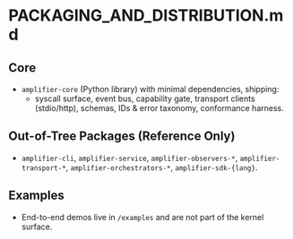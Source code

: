 # PACKAGING_AND_DISTRIBUTION.md

## Core
- `amplifier-core` (Python library) with minimal dependencies, shipping:
  - syscall surface, event bus, capability gate, transport clients (stdio/http), schemas, IDs & error taxonomy, conformance harness.

## Out-of-Tree Packages (Reference Only)
- `amplifier-cli`, `amplifier-service`, `amplifier-observers-*`, `amplifier-transport-*`, `amplifier-orchestrators-*`, `amplifier-sdk-{lang}`.

## Examples
- End-to-end demos live in `/examples` and are not part of the kernel surface.
